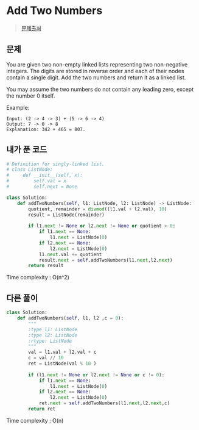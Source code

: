 # Add Two Numbers


> [문제출처](https://leetcode.com/problems/add-two-numbers)

## 문제
You are given two non-empty linked lists representing two non-negative integers. The digits are stored in reverse order and each of their nodes contain a single digit. Add the two numbers and return it as a linked list.  

You may assume the two numbers do not contain any leading zero, except the number 0 itself.

Example:

	Input: (2 -> 4 -> 3) + (5 -> 6 -> 4)
    Output: 7 -> 0 -> 8
	Explanation: 342 + 465 = 807.


## 내가 푼 코드

```python
# Definition for singly-linked list.
# class ListNode:
#     def __init__(self, x):
#         self.val = x
#         self.next = None

class Solution:
    def addTwoNumbers(self, l1: ListNode, l2: ListNode) -> ListNode:
        quotient, remainder = divmod((l1.val + l2.val), 10)
        result = ListNode(remainder)
        
        if l1.next != None or l2.next != None or quotient > 0:
            if l1.next == None:
                l1.next = ListNode(0)
            if l2.next == None:
                l2.next = ListNode(0)
            l1.next.val += quotient
            result.next = self.addTwoNumbers(l1.next,l2.next)
        return result
```
Time complexity : O(n^2)


## 다른 풀이
```python
class Solution:
    def addTwoNumbers(self, l1, l2 ,c = 0):
        """
        :type l1: ListNode
        :type l2: ListNode
        :rtype: ListNode
        """
        val = l1.val + l2.val + c
        c = val // 10
        ret = ListNode(val % 10 ) 
        
        if (l1.next != None or l2.next != None or c != 0):
            if l1.next == None:
                l1.next = ListNode(0)
            if l2.next == None:
                l2.next = ListNode(0)
            ret.next = self.addTwoNumbers(l1.next,l2.next,c)
        return ret
```
Time complexity : O(n)

